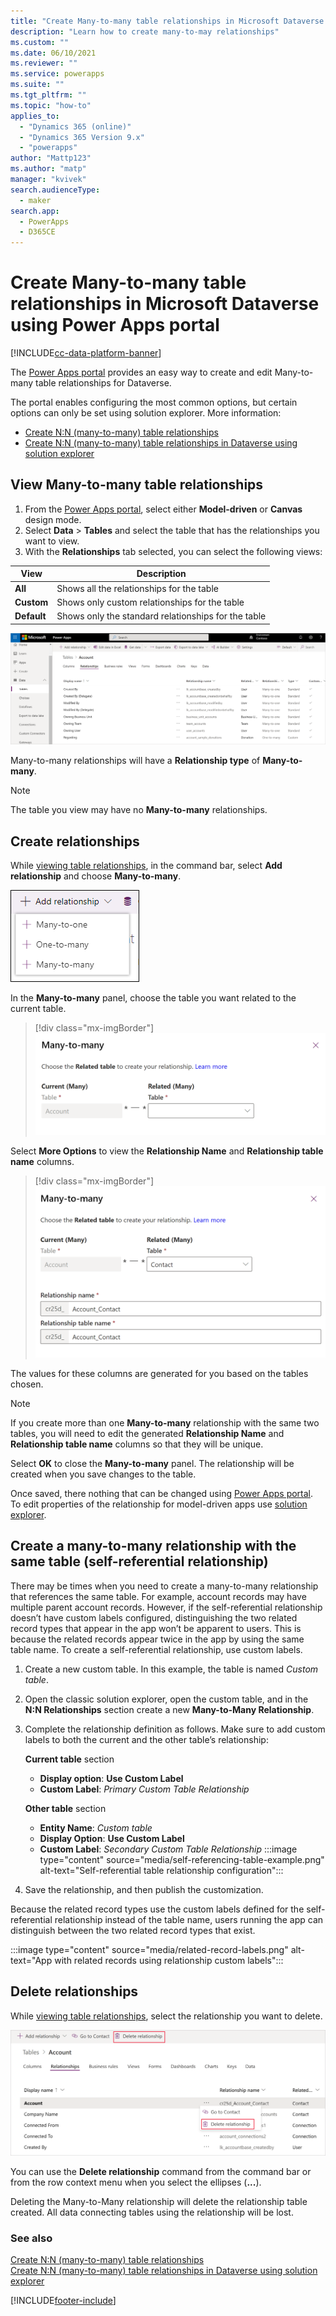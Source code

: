 ```yaml
---
title: "Create Many-to-many table relationships in Microsoft Dataverse using Power Apps portal | MicrosoftDocs"
description: "Learn how to create many-to-may relationships"
ms.custom: ""
ms.date: 06/10/2021
ms.reviewer: ""
ms.service: powerapps
ms.suite: ""
ms.tgt_pltfrm: ""
ms.topic: "how-to"
applies_to: 
  - "Dynamics 365 (online)"
  - "Dynamics 365 Version 9.x"
  - "powerapps"
author: "Mattp123"
ms.author: "matp"
manager: "kvivek"
search.audienceType: 
  - maker
search.app: 
  - PowerApps
  - D365CE
---
```


# Create Many-to-many table relationships in Microsoft Dataverse using Power Apps portal

[!INCLUDE[cc-data-platform-banner](../../includes/cc-data-platform-banner.md)]

The [Power Apps portal](https://make.powerapps.com/?utm_source=padocs&utm_medium=linkinadoc&utm_campaign=referralsfromdoc) provides an easy way to create and edit Many-to-many table relationships for Dataverse.

The portal enables configuring the most common options, but certain options can only be set using solution explorer. More information: 
- [Create N:N (many-to-many) table relationships](create-edit-nn-relationships.md)
- [Create N:N (many-to-many) table relationships in Dataverse using solution explorer](create-edit-nn-relationships-solution-explorer.md)

## View Many-to-many table relationships

1. From the [Power Apps portal](https://make.powerapps.com/?utm_source=padocs&utm_medium=linkinadoc&utm_campaign=referralsfromdoc), select either **Model-driven** or **Canvas** design mode.
2. Select **Data** > **Tables** and select the table that has the relationships you want to view.
3. With the **Relationships** tab selected, you can select the following views: 

 |View|Description|
 |--|--|
 |**All**| Shows all the relationships for the table|
 |**Custom**|Shows only custom relationships for the table|
 |**Default**|Shows only the standard relationships for the table|

![Account table relationships](media/view-account-relationships-portal.png)

Many-to-many relationships will have a **Relationship type** of **Many-to-many**.

> [!NOTE]
> The table you view may have no **Many-to-many** relationships.

## Create relationships

While [viewing table relationships](#view-many-to-many-table-relationships), in the command bar, select **Add relationship** and choose **Many-to-many**.

![Select type of relationship](media/add-relationship-menu-portal.png)

In the **Many-to-many** panel, choose the table you want related to the current table.

> [!div class="mx-imgBorder"] 
> ![Many-to-many panel with account table selected](media/many-to-many-panel-1.png)

Select **More Options** to view the **Relationship Name** and **Relationship table name** columns.

> [!div class="mx-imgBorder"] 
> ![Many-to-many panel with More Options selected](media/many-to-many-panel-2.png)

The values for these columns are generated for you based on the tables chosen.

> [!NOTE]
> If you create more than one **Many-to-many** relationship with the same two tables, you will need to edit the generated **Relationship Name** and **Relationship table name** columns so that they will be unique.

Select **OK** to close the **Many-to-many** panel. The relationship will be created when you save changes to the table. 

Once saved, there nothing that can be changed using [Power Apps portal](https://make.powerapps.com/?utm_source=padocs&utm_medium=linkinadoc&utm_campaign=referralsfromdoc). To edit properties of the relationship for model-driven apps use [solution explorer](create-edit-nn-relationships-solution-explorer.md).

## Create a many-to-many relationship with the same table (self-referential relationship)

There may be times when you need to create a many-to-many relationship that references the same table. For example, account records may have multiple parent account records. However, if the self-referential relationship doesn’t have custom labels configured, distinguishing the two related record types that appear in the app won’t be apparent to users. This is because the related records appear twice in the app by using the same table name.
To create a self-referential relationship, use custom labels.
1. Create a new custom table. In this example, the table is named *Custom table*.
2. Open the classic solution explorer, open the custom table, and in the **N:N Relationships** section create a new **Many-to-Many Relationship**. 
3. Complete the relationship definition as follows. Make sure to add custom labels to both the current and the other table’s relationship:

   **Current table** section
   - **Display option**: **Use Custom Label**
   - **Custom Label**: *Primary Custom Table Relationship*

   **Other table** section
   - **Entity Name**: *Custom table*
   - **Display Option**: **Use Custom Label**
   - **Custom Label**: *Secondary Custom Table Relationship*
   :::image type="content" source="media/self-referencing-table-example.png" alt-text="Self-referential table relationship configuration":::
4. Save the relationship, and then publish the customization.

Because the related record types use the custom labels defined for the self-referential relationship instead of the table name, users running the app can distinguish between the two related record types that exist.

:::image type="content" source="media/related-record-labels.png" alt-text="App with related records using relationship custom labels":::

## Delete relationships

While [viewing table relationships](#view-many-to-many-table-relationships), select the relationship you want to delete.

![Delete table relationship](media/delete-entity-relationship-portal.png)

You can use the **Delete relationship** command from the command bar or from the row context menu when you select the ellipses (**...**).

Deleting the Many-to-Many relationship will delete the relationship table created. All data connecting tables using the relationship will be lost.

### See also

[Create N:N (many-to-many) table relationships](create-edit-nn-relationships.md)<br />
[Create N:N (many-to-many) table relationships in Dataverse using solution explorer](create-edit-nn-relationships-solution-explorer.md)


[!INCLUDE[footer-include](../../includes/footer-banner.md)]